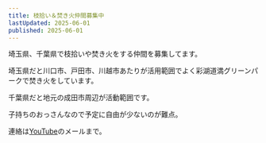 ```yaml
---
title: 枝拾い＆焚き火仲間募集中
lastUpdated: 2025-06-01
published: 2025-06-01
---
```


埼玉県、千葉県で枝拾いや焚き火をする仲間を募集してます。

埼玉県だと川口市、戸田市、川越市あたりが活用範囲でよく彩湖道満グリーンパークで焚き火をしています。

千葉県だと地元の成田市周辺が活動範囲です。

子持ちのおっさんなので予定に自由が少ないのが難点。

連絡は[YouTube](https://www.youtube.com/@uyamazak)のメールまで。


